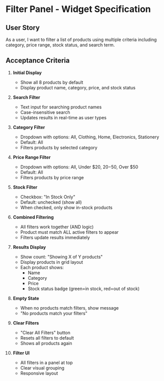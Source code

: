# Filter Panel - Widget Specification

## User Story

As a user, I want to filter a list of products using multiple criteria including category, price range, stock status, and search term.

## Acceptance Criteria

1. **Initial Display**
   - Show all 8 products by default
   - Display product name, category, price, and stock status

2. **Search Filter**
   - Text input for searching product names
   - Case-insensitive search
   - Updates results in real-time as user types

3. **Category Filter**
   - Dropdown with options: All, Clothing, Home, Electronics, Stationery
   - Default: All
   - Filters products by selected category

4. **Price Range Filter**
   - Dropdown with options: All, Under $20, $20-$50, Over $50
   - Default: All
   - Filters products by price range

5. **Stock Filter**
   - Checkbox: "In Stock Only"
   - Default: unchecked (show all)
   - When checked, only show in-stock products

6. **Combined Filtering**
   - All filters work together (AND logic)
   - Product must match ALL active filters to appear
   - Filters update results immediately

7. **Results Display**
   - Show count: "Showing X of Y products"
   - Display products in grid layout
   - Each product shows:
     - Name
     - Category
     - Price
     - Stock status badge (green=in stock, red=out of stock)

8. **Empty State**
   - When no products match filters, show message
   - "No products match your filters"

9. **Clear Filters**
   - "Clear All Filters" button
   - Resets all filters to default
   - Shows all products again

10. **Filter UI**
    - All filters in a panel at top
    - Clear visual grouping
    - Responsive layout
